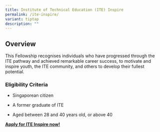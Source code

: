 ```yaml
---
title: Institute of Technical Education (ITE) Inspire
permalink: /ite-inspire/
variant: tiptap
description: ""
---
```

<h2><strong>Overview &nbsp;</strong></h2>
<p>This Fellowship recognises individuals who have progressed through the
ITE pathway and achieved remarkable career success, to motivate and inspire
youth, the ITE community, and others to develop their fullest potential.&nbsp;</p>
<h3>Eligibility Criteria</h3>
<ul>
<li>
<p>Singaporean citizen</p>
</li>
<li>
<p>A former graduate of ITE</p>
</li>
<li>
<p>Aged between 28 and 40 years old, or above 40</p>
</li>
</ul>
<p><strong><a href="#" rel="noopener nofollow" target="_blank">Apply for ITE Inspire now!</a></strong>
</p>